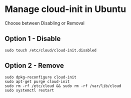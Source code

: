 # Manage cloud-init in Ubuntu

Choose between Disabling or Removal

## Option 1 - Disable
```shell
sudo touch /etc/cloud/cloud-init.disabled
```

## Option 2 - Remove
```shell
sudo dpkg-reconfigure cloud-init
sudo apt-get purge cloud-init
sudo rm -rf /etc/cloud && sudo rm -rf /var/lib/cloud
sudo systemctl restart
```